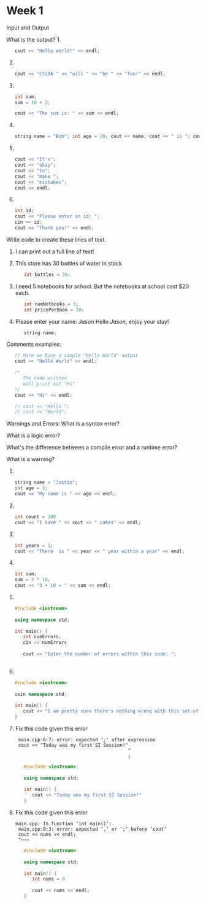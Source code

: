 # Week 1 #

Input and Output

What is the output?
1.
  ```c++
     cout << "Hello world!" << endl;
  ```
  
  
  
2.
  ```c++
     cout << "CS10A " << "will " << "be " << "fun!" << endl;
  ```
  
  
  
3.
  ```c++
     int sum;
     sum = 10 + 3;
  
     cout << "The sum is: " << sum << endl;
  ```
  
  
  
4.
  ```c++
     string name = "Bob"; int age = 20; cout << name; cout << " is "; cout << age; cout << " years old"; cout << endl;
  ```
  
  
  
5.
  ```c++
     cout << "It's";
     cout << "okay";
     cout << "to";
     cout << "make ";
     cout << "mistakes";
     cout << endl;
  ```
  


6.
  ```c++
     int id;
     cout << "Please enter an id: ";
     cin >> id;
     cout << "Thank you!" << endl;
  ```





Write code to create these lines of text.
1. I can print out a full line of text!



2. This store has 30 bottles of water in stock
   ```c++
      int bottles = 30;
   ```
   
   
   
3. I need 5 notebooks for school.
   But the notebooks at school cost $20 each.
   ```c++
      int numNotbooks = 5;
      int pricePerBook = 20;
   ```
   
   
   
4. Please enter your name: *Jason*
   Hello *Jason*, enjoy your stay!
   ```c++
      string name;
   ```
   
   
   
Comments examples:
   ```c++
      // Here we have a simple "Hello World" output
      cout << "Hello World" << endl;
   ```
   ```c++
      /*
         The code written
         will print out "Hi"
      */
      cout << "Hi" << endl;
   ```
   ```c++
      // cout << "Hello ";
      // cout << "World";
   ```
   
   
   
Warnings and Errors:
   What is a syntax error?
   
   What is a logic error?
   
   What's the difference between a compile error and a runtime error?
   
   What is a warning?
   
   
   
   
1.
  ```c++
     string name = "Justin";
     int age = 3;
     cout << "My name is " << age << endl;
  ```



2.
  ```c++
     int count = 300
     cout << "I have " << cout << " cakes" << endl;
  ```



3.
  ```c++
     int years = 1;
     cout << "There  is " << year << " year within a year" << endl;
  ```
  
  
  
4.
  ```c++
     int sum;
     sum = 3 * 10;
     cout << "3 + 10 = " << sum << endl;
  ```



5.
  ```c++
     #include <iostream>
     
     using namespace std;
     
     int main() {
        int numErrors;
        cin >> numErrors
        
        cout << "Enter the number of errors within this code: ";
     
  ```
  
  
  
6.
  ```c++
     #include <iostream>
     
     usin namespace std;
     
     int main() {
        cout << "I am pretty sure there's nothing wrong with this set of code. I believe there's no errors here and that you should believe me when I say so;" cout << "KeepInMindThatBadWhiteSpacingDoesNotGiveYouAnErrorOrWarning,ButItWillAnnoyPeople" endl;
     }
  ```


7. Fix this code given this error
   ```
    main.cpp:6:7: error: expected ';' after expression
    cout << "Today was my first SI Session!"
                                            ^
                                            ;
   ```


   ```c++
      #include <iostream>
      
      using namespace std;
      
      int main() {
         cout << "Today was my first SI Session!"
      }
   ```

   


8. Fix this code given this error
   ```
   main.cpp: In function ‘int main()’:
    main.cpp:8:3: error: expected ‘,’ or ‘;’ before ‘cout’
    cout << nums << endl;
    ^~~~
   ```
   
   
   ```c++
      #include <iostream>
      
      using namespace std;
      
      int main() {
         int nums = 0
         
         cout << nums << endl;
      }
   ```
